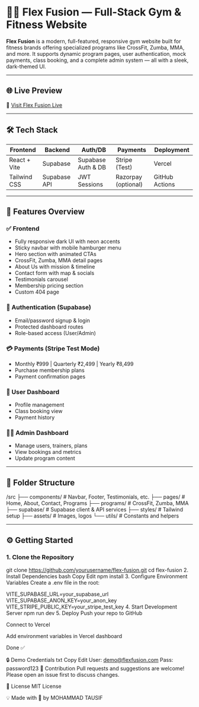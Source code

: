 # 🏋️‍♂️ Flex Fusion — Full-Stack Gym & Fitness Website

**Flex Fusion** is a modern, full-featured, responsive gym website built for fitness brands offering specialized programs like CrossFit, Zumba, MMA, and more. It supports dynamic program pages, user authentication, mock payments, class booking, and a complete admin system — all with a sleek, dark-themed UI.

---

## 🌐 Live Preview

🔗 [Visit Flex Fusion Live](https://your-live-site-url.vercel.app)

---

## 🛠️ Tech Stack

| Frontend       | Backend         | Auth/DB         | Payments      | Deployment   |
|----------------|------------------|------------------|----------------|---------------|
| React + Vite   | Supabase         | Supabase Auth & DB | Stripe (Test) | Vercel        |
| Tailwind CSS   | Supabase API     | JWT Sessions     | Razorpay (optional) | GitHub Actions |

---

## 🎨 Features Overview

### ✅ Frontend
- Fully responsive dark UI with neon accents
- Sticky navbar with mobile hamburger menu
- Hero section with animated CTAs
- CrossFit, Zumba, MMA detail pages
- About Us with mission & timeline
- Contact form with map & socials
- Testimonials carousel
- Membership pricing section
- Custom 404 page

### 🔐 Authentication (Supabase)
- Email/password signup & login
- Protected dashboard routes
- Role-based access (User/Admin)

### 💳 Payments (Stripe Test Mode)
- Monthly ₹999 | Quarterly ₹2,499 | Yearly ₹8,499
- Purchase membership plans
- Payment confirmation pages

### 📅 User Dashboard
- Profile management
- Class booking view
- Payment history

### 🧑‍💼 Admin Dashboard
- Manage users, trainers, plans
- View bookings and metrics
- Update program content

---

## 📁 Folder Structure

/src
├── components/ # Navbar, Footer, Testimonials, etc.
├── pages/ # Home, About, Contact, Programs
├── programs/ # CrossFit, Zumba, MMA
├── supabase/ # Supabase client & API services
├── styles/ # Tailwind setup
├── assets/ # Images, logos
└── utils/ # Constants and helpers



---

## ⚙️ Getting Started

### 1. Clone the Repository


git clone https://github.com/yourusername/flex-fusion.git
cd flex-fusion
2. Install Dependencies
bash
Copy
Edit
npm install
3. Configure Environment Variables
Create a .env file in the root:


VITE_SUPABASE_URL=your_supabase_url
VITE_SUPABASE_ANON_KEY=your_anon_key
VITE_STRIPE_PUBLIC_KEY=your_stripe_test_key
4. Start Development Server
npm run dev
5. Deploy
Push your repo to GitHub

Connect to Vercel

Add environment variables in Vercel dashboard

Done ✅

🔒 Demo Credentials
txt
Copy
Edit
User: demo@flexfusion.com
Pass: password123
🤝 Contribution
Pull requests and suggestions are welcome! Please open an issue first to discuss changes.

📄 License
MIT License

💡 Made with 💪 by MOHAMMAD TAUSIF
